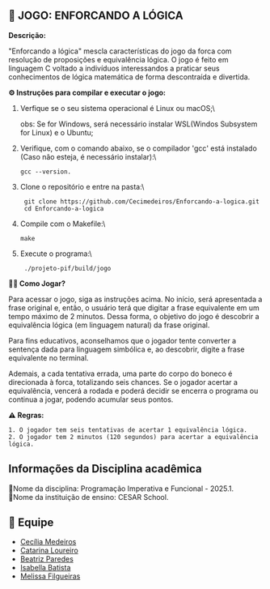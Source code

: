 ## 🧠 JOGO: ENFORCANDO A LÓGICA

**Descrição:**

 "Enforcando a lógica" mescla características do jogo da forca com resolução de proposições e equivalência lógica. O jogo é feito em linguagem C voltado a indivíduos interessandos a praticar seus conhecimentos de lógica matemática de forma descontraída e divertida.

**⚙️ Instruções para compilar e executar o jogo:**

   1. Verfique se o seu sistema operacional é Linux ou macOS;\
      
      obs: Se for Windows, será necessário instalar WSL(Windos Subsystem for Linux) e o Ubuntu;

   2. Verifique, com o comando abaixo, se o compilador 'gcc' está instalado (Caso não esteja, é necessário instalar):\

          gcc --version.

   3. Clone o repositório e entre na pasta:\

           git clone https://github.com/Cecimedeiros/Enforcando-a-logica.git
           cd Enforcando-a-logica

   4. Compile com o Makefile:\
          
          make

   5. Execute o programa:\

           ./projeto-pif/build/jogo

**👩‍💻 Como Jogar?**

  Para acessar o jogo, siga as instruções acima. No início, será apresentada a frase original e, então, o usuário terá que digitar a frase equivalente em um tempo máximo de 2 minutos. Dessa forma, o objetivo do jogo é descobrir a equivalência lógica (em linguagem natural) da frase original.

  Para fins educativos, aconselhamos que o jogador tente converter a sentença dada para linguagem simbólica e, ao descobrir, digite a frase equivalente no terminal.
   
  Ademais, a cada tentativa errada, uma parte do corpo do boneco é direcionada à forca, totalizando seis chances. Se o jogador acertar a equivalência, vencerá a rodada e poderá decidir se encerra o programa ou continua a jogar, podendo acumular seus pontos.

**⚠️ Regras:**

    1. O jogador tem seis tentativas de acertar 1 equivalência lógica.
    2. O jogador tem 2 minutos (120 segundos) para acertar a equivalência lógica.
            
## Informações da Disciplina acadêmica

🔹Nome da disciplina: Programação Imperativa e Funcional - 2025.1.\
🔹Nome da instituição de ensino: CESAR School.

## 👥 Equipe
- [Cecília Medeiros](https://github.com/Cecimedeiros)
- [Catarina Loureiro](https://github.com/Catarina-loureiro)
- [Beatriz Paredes](https://github.com/BeatrizParedes)
- [Isabella Batista](https://github.com/BatistaIsabella)
- [Melissa Filgueiras](https://github.com/mweliss)
